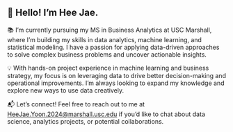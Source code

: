 ## 👋 Hello! I’m Hee Jae.

📚 I’m currently pursuing my MS in Business Analytics at USC Marshall, where I’m building my skills in data analytics, machine learning, and statistical modeling. I have a passion for applying data-driven approaches to solve complex business problems and uncover actionable insights.

💡 With hands-on project experience in machine learning and business strategy, my focus is on leveraging data to drive better decision-making and operational improvements. I’m always looking to expand my knowledge and explore new ways to use data creatively.

📬 Let’s connect! Feel free to reach out to me at HeeJae.Yoon.2024@marshall.usc.edu if you’d like to chat about data science, analytics projects, or potential collaborations.
